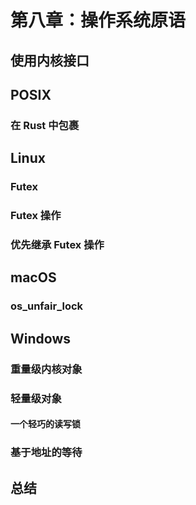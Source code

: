 # 第八章：操作系统原语

## 使用内核接口

## POSIX

### 在 Rust 中包裹

## Linux

### Futex

### Futex 操作

### 优先继承 Futex 操作

## macOS

### os_unfair_lock

## Windows

### 重量级内核对象

### 轻量级对象

#### 一个轻巧的读写锁

### 基于地址的等待

## 总结
